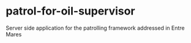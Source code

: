 # patrol-for-oil-supervisor
Server side application for the patrolling framework addressed in Entre Mares
